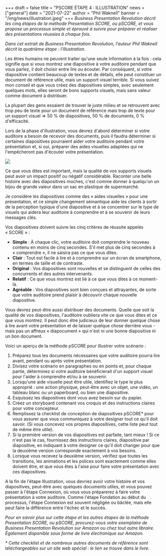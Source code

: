 +++
draft = false
title = "PSCORE ÉTAPE 4 : ILLUSTRATION"
news = ["general"]
date = "2021-07-22"
author = "Phil Waknell"
banner = "/img/news/illustration.jpeg"
+++
*Business Presentation Revolution décrit les cinq étapes de la méthode Presentation SCORE, ou pSCORE, et vous propose un processus simple et éprouvé à suivre pour préparer et réaliser des présentations réussies à chaque fois.*

*Dans cet extrait de Business Presentation Revolution, l’auteur Phil Waknell décrit la quatrième étape : l'illustration.*

Les êtres humains ne peuvent traiter qu'une seule information à la fois : cela signifie que si vous montrez une diapositive à votre auditoire pendant que vous parlez, il doit choisir entre lire ou écouter. Par conséquent, si votre diapositive contient beaucoup de textes et de détails, elle peut constituer un document de référence utile, mais un support visuel terrible. Si vous suivez mon conseil et que vous créez des diapositives simples, avec seulement quelques mots, elles seront de bons supports visuels, mais sans valeur comme document à distribuer.

La plupart des gens essaient de trouver le juste milieu et se retrouvent avec trop peu de texte pour un document de référence mais trop de texte pour un support visuel => 50 % de diapositives, 50 % de documents, 0 % d'efficacité.

Lors de la phase d'illustration, vous devrez d'abord déterminer si votre auditoire a besoin de recevoir des documents, puis il faudra déterminer si certaines diapositives pourraient aider votre auditoire pendant votre présentation et, si oui, préparer des aides visuelles adaptées qui ne l'empêcheront pas d'écouter votre présentation.

![](/img/news/illustration.jpeg)

Ce que vous dites est important, mais la qualité de vos supports visuels peut avoir un impact positif ou négatif considérable. Raconter une belle histoire avec des diapositives moches, c'est comme donner à quelqu'un un bijou de grande valeur dans un sac en plastique de supermarché.

Je considère les diapositives comme des « aides visuelles » pour une présentation, et ce simple changement sémantique aide les clients à sortir de la perception typique d'une diapositive et à se concentrer sur le type de visuels qui aidera leur auditoire à comprendre et à se souvenir de leurs messages clés.

Vos diapositives doivent suivre les cinq critères de réussite appelés « SCORE » :

* **Simple** : À chaque clic, votre auditoire doit comprendre le nouveau contenu en moins de cinq secondes. S'il met plus de cinq secondes à « comprendre », il ne saisira pas ce que vous dites.
* **Clair** : Tout est facile à lire et à comprendre sur un écran de smartphone, en termes de taille et de contraste.
* **Original** : Vos diapositives sont nouvelles et se distinguent de celles des concurrents et des autres intervenants.
* **Relatif** : Ce que vous montrez est lié à ce que vous dites à ce moment-là.
* **Agréable** : Vos diapositives sont bien conçues et attrayantes, de sorte que votre auditoire prend plaisir à découvrir chaque nouvelle diapositive.

Vous devrez peut-être aussi distribuer des documents. Quelle que soit la qualité de vos diapositives, l'auditoire oubliera vite ce que vous dites et ce que vous montrez. Il peut donc être judicieux de leur donner quelque chose à lire avant votre présentation et de laisser quelque chose derrière vous - mais pas un affreux « diapocument » qui n'est ni une bonne diapositive ni un bon document.

Voici un aperçu de la méthode pSCORE pour illustrer votre scénario :

1. Préparez tous les documents nécessaires que votre auditoire pourra lire avant, pendant ou après votre présentation.
2. Divisez votre scénario en paragraphes ou en points et, pour chaque partie, déterminez si votre auditoire bénéficierait d'un support visuel pour l'aider à comprendre et/ou à se souvenir.
3. Lorsqu'une aide visuelle peut être utile, identifiez le type le plus approprié : une action physique, peut-être avec un objet, une vidéo, un tableau blanc ou un paperboard, ou bien une diapositive.
4. Esquissez les diapositives dont vous avez besoin sur du papier.
5. Créez un storyboard contenant vos croquis et des instructions claires pour votre concepteur.
6. Remplissez la checklist de conception de diapositives pSCORE* pour vous assurer que vous communiquez à votre designer tout ce qu'il doit savoir. (Si vous concevez vos propres diapositives, cette liste peut tout de même être utile).
7. Si la première version de vos diapositives est parfaite, tant mieux ! Si ce n'est pas le cas, fournissez des instructions claires, diapositive par diapositive, en indiquant à votre designer ce qu'il doit changer pour que la deuxième version corresponde exactement à vos besoins.
8. Lorsque vous recevez la deuxième version, vérifiez que toutes les transitions, les animations et les polices sont exactement comme elles doivent être, et que vous êtes à l'aise pour faire votre présentation avec ces diapositives.

A la fin de l'étape Illustration, vous devriez avoir votre histoire et vos diapositives, peut-être avec quelques documents utiles, et vous pouvez passer à l'étape Connexion, où vous vous préparerez à faire votre présentation à votre auditoire. Comme l'étape Fondation au début du processus, l'étape Connexion est souvent négligée ou bâclée, mais elle peut faire la différence entre l'échec et le succès.

*Pour en savoir plus sur cette étape et les autres étapes de la méthode Presentation SCORE, ou pSCORE, procurez-vous votre exemplaire de Business Presentation Revolution sur Amazon ou chez tout autre libraire. Également disponible sous forme de livre électronique sur Amazon.*

*\* Cette checklist et de nombreux autres documents de référence sont téléchargeables sur un site web spécial : le lien se trouve dans le livre.*